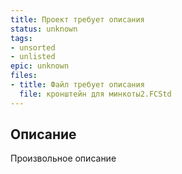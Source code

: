```yaml
---
title: Проект требует описания
status: unknown
tags:
- unsorted
- unlisted
epic: unknown
files:
- title: Файл требует описания
  file: кронштейн для минкоты2.FCStd
---
```



## Описание

Произвольное описание